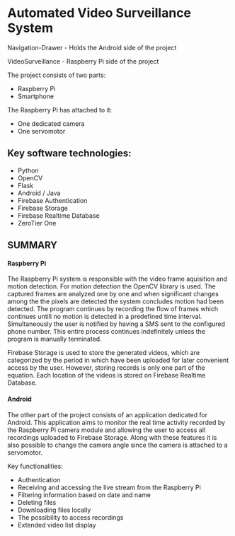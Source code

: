 # Automated Video Surveillance System


Navigation-Drawer - Holds the Android side of the project

VideoSurveillance - Raspberry Pi side of the project


The project consists of two parts:
   - Raspberry Pi
   - Smartphone
   
The Raspberry Pi has attached to it:
   - One dedicated camera
   - One servomotor
   
   
<h2>Key software technologies:</h2>

   * Python  
   * OpenCV
   * Flask 
   * Android / Java
   * Firebase Authentication
   * Firebase Storage
   * Firebase Realtime Database
   * ZeroTier One

<h2>SUMMARY</h2>

<h4>Raspberry Pi</h4>

 The Raspberry Pi system is responsible with the video frame aquisition and motion detection. For motion detection the OpenCV library is used.
 The captured frames are analyzed one by one and when significant changes among the the pixels are detected the system concludes motion had been detected.
 The program continues by recording the flow of frames which continues untill no motion is detected in a predefined time interval.
 Simultaneously the user is notified by having a SMS sent to the configured phone number.
 This entire process continues indefinitely unless the program is manually terminated.

 Firebase Storage is used to store the generated videos, which are categorized by the period in which have been uploaded for later convenient access by the user.
 However, storing records is only one part of the equation. Each location of the videos is stored on Firebase Realtime Database.
 
 <h4>Android</h4>
 
 The other part of the project consists of an application dedicated for Android. This application aims to monitor the real time activity recorded by the Raspberry Pi camera module and allowing the user 
 to access all recordings uploaded to Firebase Storage. Along with these features it is also possible to change the camera angle since the camera is attached to a servomotor.
 
 Key functionalities:
 * Authentication
 * Receiving and accessing the live stream from the Raspberry Pi
 * Filtering information based on date and name
 * Deleting files
 * Downloading files locally
 * The possibility to access recordings
 * Extended video list display
 






